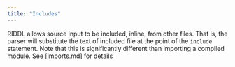 ```yaml
---
title: "Includes"
---
```

RIDDL allows source input to be included, inline, from other files. That is, the parser 
will substitute the text of included file at the point of the `include` statement. Note that 
this is significantly different than importing a compiled module. See [imports.md] for details
